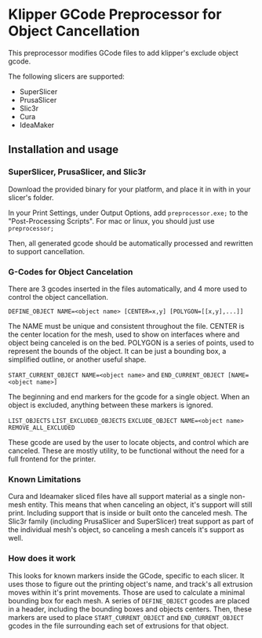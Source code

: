 Klipper GCode Preprocessor for Object Cancellation
==================================================

This preprocessor modifies GCode files to add klipper's exclude object gcode.

The following slicers are supported:

* SuperSlicer
* PrusaSlicer
* Slic3r
* Cura
* IdeaMaker

## Installation and usage

### SuperSlicer, PrusaSlicer, and Slic3r

Download the provided binary for your platform, and place it in with in your slicer's folder.

In your Print Settings, under Output Options, add `preprocessor.exe;` to the "Post-Processing Scripts".
For mac or linux, you should just use `preprocessor;`

Then, all generated gcode should be automatically processed and rewritten to support cancellation.

### G-Codes for Object Cancelation

There are 3 gcodes inserted in the files automatically, and 4 more used to control the 
object cancellation.

`DEFINE_OBJECT NAME=<object name> [CENTER=x,y] [POLYGON=[[x,y],...]]`

The NAME must be unique and consistent throughout the file. CENTER is the center location 
for the mesh, used to show on interfaces where and object being canceled is on the bed. 
POLYGON is a series of points, used to represent the bounds of the object. It can be just 
a bounding box, a simplified outline, or another useful shape.

`START_CURRENT_OBJECT NAME=<object name>` and `END_CURRENT_OBJECT [NAME=<object name>]`

The beginning and end markers for the gcode for a single object. When an object is excluded, 
anything between these markers is ignored.

`LIST_OBJECTS`
`LIST_EXCLUDED_OBJECTS`
`EXCLUDE_OBJECT NAME=<object name>`
`REMOVE_ALL_EXCLUDED`

These gcode are used by the user to locate objects, and control which are canceled. These 
are mostly utility, to be functional without the need for a full frontend for the printer.

### Known Limitations

Cura and Ideamaker sliced files have all support material as a single non-mesh entity.
This means that when canceling an object, it's support will still print. Including
support that is inside or built onto the canceled mesh. The Slic3r family (including
PrusaSlicer and SuperSlicer) treat support as part of the individual mesh's object,
so canceling a mesh cancels it's support as well.

### How does it work

This looks for known markers inside the GCode, specific to each slicer. It uses those
to figure out the printing object's name, and track's all extrusion moves within it's 
print movements. Those are used to calculate a minimal bounding box for each mesh. 
A series of `DEFINE_OBJECT` gcodes are placed in a header, including the bounding boxes
and objects centers. Then, these markers are used to place `START_CURRENT_OBJECT` and 
`END_CURRENT_OBJECT` gcodes in the file surrounding each set of extrusions for that object.
